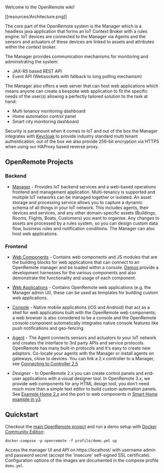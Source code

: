Welcome to the OpenRemote wiki!

[[resources/Architecture.png]]

The core part of the OpenRemote system is the Manager which is a headless java application that forms an IoT Context Broker with a rules engine. IoT devices are connected to the Manager via Agents and the sensors and actuators of these devices are linked to assets and attributes within the context broker.

The Manager provides communication mechanisms for monitoring and administrating the system:

* JAX-RS based REST API
* Event API (Websockets with fallback to long polling mechanism)

The Manager also offers a web server that can host web applications which means anyone can create a bespoke web application to fit the specific needs of the user(s) allowing a perfectly tailored solution to the task at hand:

* Multi tenancy monitoring dashboard
* Home automation control panel
* Smart city monitoring dashboard

Security is paramount when it comes to IoT and out of the box the Manager integrates with [Keycloak](https://www.keycloak.org/) to provide industry standard multi tenant authentication; out of the box we also provide 256-bit encryption via HTTPS when using our HAProxy based reverse proxy.

## OpenRemote Projects

### Backend
* [Manager](https://github.com/openremote/openremote/tree/master/manager) - Provides IoT backend services and a web-based operations frontend and management application. Multi-tenancy is supported and multiple IoT networks can be managed together or isolated. An asset storage and processing service allows you to capture a dynamic schema of all things in your IoT network. This includes agents, their devices and services, and any other domain-specific assets (Buildings, Rooms, Flights, Boats, Customers) you want to organise. Any changes to assets are processed by a rules system, so you can design custom data flow, business rules and notification conditions. The Manager can also host web applications.

### Frontend
* [Web Components](https://github.com/openremote/openremote/tree/master/ui/component) - Contains web components and JS modules that are the building blocks for web applications that can connect to an OpenRemote manager and be loaded within a console. [Demos](https://github.com/openremote/openremote/tree/master/ui/demo) provide a development harnesses for the various components and also demonstrate the functionality and usage of each component.

* [Web Applications](https://github.com/openremote/openremote/tree/master/ui/app) - Contains OpenRemote web applications (e.g. the Manager admin UI), these can be used as templates for building custom web applications.

* [Console](https://github.com/openremote/openremote/tree/master/console) - Native mobile applications (iOS and Android) that act as a shell for web applications built with the OpenRemote web components; a web browser is also considered to be a console and the OpenRemote console component automatically integrates native console features like push notifications and geo-fencing.

* [Agent](https://github.com/openremote/openremote/tree/master/agent) - The Agent connects sensors and actuators to your IoT network and creates the interface to 3rd party APIs and service protocols. OpenRemote has many built-in protocols and it's easy to create new adaptors. Co-locate your agents with the Manager or install agents on gateways, close to devices. You can link a 2.x controller to a Manager, see [Connecting to Controller 2.5](https://github.com/openremote/openremote/wiki/User-Guide%3A-Connecting-to-Controller-2.5)

* *Designer* - In OpenRemote 2.x you can create control panels and end-user applications with a visual designer tool. In OpenRemote 3.x, we provide web components for any HTML design tool, you don't need much more than a simple text editor to build custom automation panels. See [Example Home 2.x](https://github.com/openremote/Documentation/wiki/Example-Home) and the port to web components in [Smart Home example in v3](https://github.com/openremote/openremote/tree/master/deployment/manager/consoles/customerA).

## Quickstart

Checkout the [main OpenRemote project](https://github.com/openremote/openremote) and run a demo setup with [Docker Community Edition](https://www.docker.com/):

```
docker-compose -p openremote -f profile/demo.yml up
```

Access the manager UI and API on https://localhost/ with username admin and password secret (accept the 'insecure' self-signed SSL certificate). Configuration options of the images are documented in the compose profile `demo.yml`.